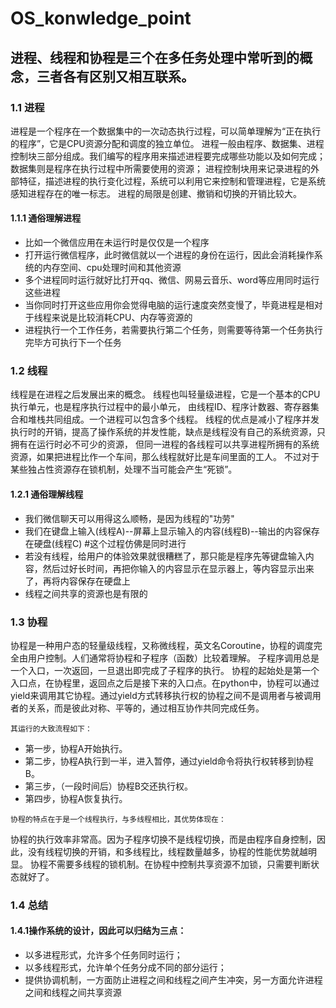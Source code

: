 # OS_konwledge_point
## 进程、线程和协程是三个在多任务处理中常听到的概念，三者各有区别又相互联系。
### 1.1 进程
进程是一个程序在一个数据集中的一次动态执行过程，可以简单理解为“正在执行的程序”，它是CPU资源分配和调度的独立单位。 
进程一般由程序、数据集、进程控制块三部分组成。我们编写的程序用来描述进程要完成哪些功能以及如何完成；
数据集则是程序在执行过程中所需要使用的资源；
进程控制块用来记录进程的外部特征，描述进程的执行变化过程，系统可以利用它来控制和管理进程，它是系统感知进程存在的唯一标志。 
进程的局限是创建、撤销和切换的开销比较大。
#### 1.1.1 通俗理解进程
* 比如一个微信应用在未运行时是仅仅是一个程序
* 打开运行微信程序，此时微信就以一个进程的身份在运行，因此会消耗操作系统的内存空间、cpu处理时间和其他资源
* 多个进程同时运行就好比打开qq、微信、网易云音乐、word等应用同时运行这些进程
* 当你同时打开这些应用你会觉得电脑的运行速度突然变慢了，毕竟进程是相对于线程来说是比较消耗CPU、内存等资源的
* 进程执行一个工作任务，若需要执行第二个任务，则需要等待第一个任务执行完毕方可执行下一个任务
### 1.2 线程
线程是在进程之后发展出来的概念。 线程也叫轻量级进程，它是一个基本的CPU执行单元，也是程序执行过程中的最小单元，
由线程ID、程序计数器、寄存器集合和堆栈共同组成。一个进程可以包含多个线程。 
线程的优点是减小了程序并发执行时的开销，提高了操作系统的并发性能，缺点是线程没有自己的系统资源，只拥有在运行时必不可少的资源，
但同一进程的各线程可以共享进程所拥有的系统资源，如果把进程比作一个车间，那么线程就好比是车间里面的工人。
不过对于某些独占性资源存在锁机制，处理不当可能会产生“死锁”。
#### 1.2.1 通俗理解线程
* 我们微信聊天可以用得这么顺畅，是因为线程的"功劳"
* 我们在键盘上输入(线程A)--屏幕上显示输入的内容(线程B)--输出的内容保存在硬盘(线程C) #这个过程仿佛是同时进行
* 若没有线程，给用户的体验效果就很糟糕了，那只能是程序先等键盘输入内容，然后过好长时间，再把你输入的内容显示在显示器上，等内容显示出来了，再将内容保存在硬盘上 
* 线程之间共享的资源也是有限的
### 1.3 协程
协程是一种用户态的轻量级线程，又称微线程，英文名Coroutine，协程的调度完全由用户控制。人们通常将协程和子程序（函数）比较着理解。 
子程序调用总是一个入口，一次返回，一旦退出即完成了子程序的执行。 
协程的起始处是第一个入口点，在协程里，返回点之后是接下来的入口点。在python中，协程可以通过yield来调用其它协程。通过yield方式转移执行权的协程之间不是调用者与被调用者的关系，而是彼此对称、平等的，通过相互协作共同完成任务。

`其运行的大致流程如下：`
* 第一步，协程A开始执行。
* 第二步，协程A执行到一半，进入暂停，通过yield命令将执行权转移到协程B。
* 第三步，（一段时间后）协程B交还执行权。
* 第四步，协程A恢复执行。

`协程的特点在于是一个线程执行，与多线程相比，其优势体现在：`

协程的执行效率非常高。因为子程序切换不是线程切换，而是由程序自身控制，因此，没有线程切换的开销，和多线程比，线程数量越多，协程的性能优势就越明显。
协程不需要多线程的锁机制。在协程中控制共享资源不加锁，只需要判断状态就好了。
### 1.4 总结
#### 1.4.1操作系统的设计，因此可以归结为三点：
* 以多进程形式，允许多个任务同时运行；
* 以多线程形式，允许单个任务分成不同的部分运行；
* 提供协调机制，一方面防止进程之间和线程之间产生冲突，另一方面允许进程之间和线程之间共享资源
